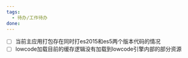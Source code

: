 ```yaml
---
tags:
  - 待办/工作待办
done:
---
```

- [ ] 当前主应用打包存在同时打es2015和es5两个版本代码的情况
- [ ] lowcode加载目前的缓存逻辑没有加载到lowcode引擎内部的部分资源